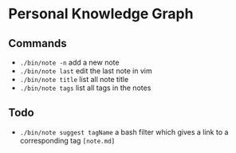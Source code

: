 # Personal Knowledge Graph

## Commands

* `./bin/note -n` add a new note
* `./bin/note last` edit the last note in vim
* `./bin/note title` list all note title
* `./bin/note tags` list all tags in the notes

## Todo
* `./bin/note suggest tagName` a bash filter which gives a link to a corresponding tag `[note.md]`
